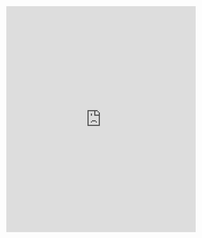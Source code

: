 <iframe src='https://view.officeapps.live.com/op/embed.aspx?src={https://github.com/lancerkind/slidetest/blob/main/background/Lance%20Kind%20Intro%20slide.pptx}' width='100%' height='600px' frameborder='0'>

